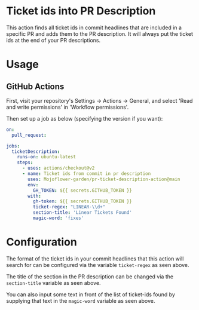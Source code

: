 # Ticket ids into PR Description

This action finds all ticket ids in commit headlines that are included in a specific PR and adds them to the PR description. It will always put the ticket ids at the end of your PR descriptions.

# Usage

## GitHub Actions

First, visit your repository's Settings -> Actions -> General, and select 'Read and write permissions' in 'Workflow permissions'.

Then set up a job as below (specifying the version if you want):

```yaml
on:
  pull_request:

jobs:
  ticketDescription:
    runs-on: ubuntu-latest
    steps:
      - uses: actions/checkout@v2
      - name: Ticket ids from commit in pr description
        uses: Mojoflower-garden/pr-ticket-description-action@main
        env:
          GH_TOKEN: ${{ secrets.GITHUB_TOKEN }}
        with:
          gh-token: ${{ secrets.GITHUB_TOKEN }}
          ticket-regex: "LINEAR-\\d+"
          section-title: 'Linear Tickets Found'
          magic-word: 'fixes'
```

# Configuration

The format of the ticket ids in your commit headlines that this action will search for can be configured via the variable `ticket-regex` as seen above.

The title of the section in the PR description can be changed via the `section-title` variable as seen above.

You can also input some text in front of the list of ticket-ids found by supplying that text in the `magic-word` variable as seen above.

